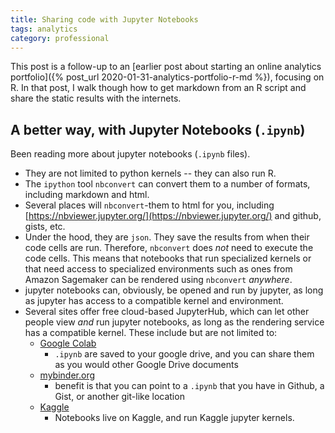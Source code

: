 ```yaml
---
title: Sharing code with Jupyter Notebooks
tags: analytics
category: professional
---
```


This post is a follow-up to an [earlier post about starting an online analytics portfolio]({% post_url 2020-01-31-analytics-portfolio-r-md %}),
focusing on R. In that post, I walk though how to get markdown from an R script and share the static results with the internets.

A better way, with Jupyter Notebooks (`.ipynb`)
---------------------------------------------

Been reading more about jupyter notebooks (`.ipynb` files).
* They are not limited to python kernels -- they can also run R.
* The `ipython` tool `nbconvert` can convert them to a number of formats, including markdown and html.
* Several places will `nbconvert`-them to html for you, including [https://nbviewer.jupyter.org/](https://nbviewer.jupyter.org/) and github, gists, etc.
* Under the hood, they are `json`. They save the results from when their code cells are run. Therefore, `nbconvert` does _not_ need to execute the code cells. This means
  that notebooks that run specialized kernels or that need access to specialized environments such as ones from Amazon Sagemaker can be rendered using `nbconvert` _anywhere_.
* jupyter notebooks can, obviously, be opened and run by jupyter, as long as jupyter has access to a compatible kernel and environment.
* Several sites offer free cloud-based JupyterHub, which can let other people view _and_ run jupyter notebooks, as long as the rendering service has a compatible kernel. These include but
  are not limited to:
    * [Google Colab](https://colab.research.google.com/)
        - `.ipynb` are saved to your google drive, and you can share them as you would other Google Drive documents
    * [mybinder.org](https://mybinder.org/)
        - benefit is that you can point to a `.ipynb` that you have in Github, a Gist, or another git-like location
    * [Kaggle](https://www.kaggle.com/kernels)
        - Notebooks live on Kaggle, and run Kaggle jupyter kernels.
